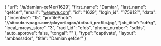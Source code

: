 {
    "url": "\/a\/damian-qef4er\/1629",
    "first_name": "Damian",
    "last_name": "qef4er",
    "email": "we@we.com",
    "id": "1629",
    "login_id": "1759121",
    "data": {
        "incentive": "15",
        "profilePhoto": "\/\/sitecdn.tvpage.com\/player\/logos\/default_profile.jpg",
        "job_title": "sdfrg",
        "local_macys_store": "3",
        "racif_id": "efds",
        "phone_number": "sdfds",
        "auto_approve": false,
        "tongal": ""
    },
    "type": "captivate",
    "layout": "ambassador",
    "title": "Damian qef4er"
}